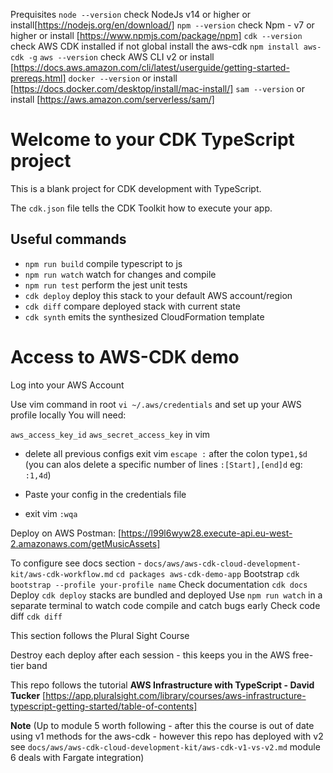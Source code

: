 Prequisites
`node --version` check NodeJs v14 or higher or install[https://nodejs.org/en/download/]
`npm --version` check Npm - v7 or higher or install [https://www.npmjs.com/package/npm]
`cdk --version` check AWS CDK installed if not global install the aws-cdk `npm install aws-cdk -g`
`aws --version` check AWS CLI v2 or install [https://docs.aws.amazon.com/cli/latest/userguide/getting-started-prereqs.html]
`docker --version` or install [https://docs.docker.com/desktop/install/mac-install/]
`sam --version` or install [https://aws.amazon.com/serverless/sam/]

# Welcome to your CDK TypeScript project

This is a blank project for CDK development with TypeScript.

The `cdk.json` file tells the CDK Toolkit how to execute your app.

## Useful commands

- `npm run build` compile typescript to js
- `npm run watch` watch for changes and compile
- `npm run test` perform the jest unit tests
- `cdk deploy` deploy this stack to your default AWS account/region
- `cdk diff` compare deployed stack with current state
- `cdk synth` emits the synthesized CloudFormation template

# Access to AWS-CDK demo

Log into your AWS Account

Use vim command in root `vi ~/.aws/credentials` and set up your AWS profile locally
You will need:

`aws_access_key_id`
`aws_secret_access_key`
in vim

- delete all previous configs exit vim `escape :` after the colon type`1,$d` (you can alos delete a specific number of lines `:[Start],[end]d` eg: `:1,4d`)

- Paste your config in the credentials file
- exit vim `:wqa`

Deploy on AWS
Postman: [https://l99l6wyw28.execute-api.eu-west-2.amazonaws.com/getMusicAssets]

To configure see docs section - `docs/aws/aws-cdk-cloud-development-kit/aws-cdk-workflow.md`
`cd packages aws-cdk-demo-app`
Bootstrap `cdk bootstrap --profile your-profile name`
Check documentation `cdk docs`
Deploy `cdk deploy` stacks are bundled and deployed
Use `npm run watch` in a separate terminal to watch code compile and catch bugs early
Check code diff `cdk diff`

This section follows the Plural Sight Course

Destroy each deploy after each session - this keeps you in the AWS free-tier band

This repo follows the tutorial
**AWS Infrastructure with TypeScript - David Tucker**
[https://app.pluralsight.com/library/courses/aws-infrastructure-typescript-getting-started/table-of-contents]

**Note**
(Up to module 5 worth following - after this the course is out of date using v1 methods for the aws-cdk - however this repo has deployed with v2 see `docs/aws/aws-cdk-cloud-development-kit/aws-cdk-v1-vs-v2.md` module 6 deals with Fargate integration)
